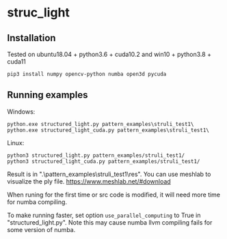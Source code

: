 # struc_light

## Installation
Tested on ubuntu18.04 + python3.6 + cuda10.2 and win10 + python3.8 + cuda11

  ```
  pip3 install numpy opencv-python numba open3d pycuda
  ```

## Running examples
  Windows:
  ```
  python.exe structured_light.py pattern_examples\struli_test1\
  python.exe structured_light_cuda.py pattern_examples\struli_test1\
  ```
  Linux:
  ```
  python3 structured_light.py pattern_examples/struli_test1/
  python3 structured_light_cuda.py pattern_examples/struli_test1/
  ```

  Result is in ".\pattern_examples\struli_test1\res". You can use meshlab to visualize the ply file. https://www.meshlab.net/#download

  When runing for the first time or src code is modified, it will need more time for numba compiling.
  
  To make running faster, set option ```use_parallel_computing``` to True in "structured_light.py". Note this may cause numba llvm compiling fails for some version of numba.
